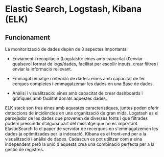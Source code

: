 # Elastic Search, Logstash, Kibana (ELK)

## Funcionament

La monitorització de dades depèn de 3 aspectes importants:

- Enviament i recopilació (Logstash): eines amb capacitat d'enviar 
qualsevol format de logs/dades, facilitat per escollir inputs, crear filtres
i enviar la informació rellevant.
 
- Emmagatzematge i retenció de dades: eines amb capacitat 
de fer cerques completes i emmagatzemar les dades en una Base de dades.

- Anàlisi i visualització: eines amb capacitat de crear dashboards
i gràfiques amb facilitat donats aquestes dades.

ELK stack son tres eines amb aquestes característiques, juntes poden oferir
deteccions de incidències en una organització de gran mida. Logstash es el parsejador
de les dades que provenen de diverses fonts i que filtrades podem prescindir d'alguna 
part del missatge que no es important. ElasticSearch fa el paper de servidor de recerques
on s'emmagatzemen les dades ja optimitzades per la indexació. Kibana es el front-end
per a la visualització i anàlisi de dades. Cadascun es pot utilitzar com a eina 
independent però la unió d'aquests crea una combinació perfecta per a la gestió
de registres. 

